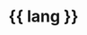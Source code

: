 <script setup>
import { useData } from 'vitepress'

const { lang } = useData()
</script>

<h1>{{ lang }}</h1>
